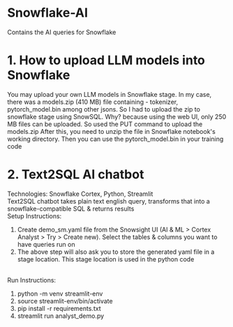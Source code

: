 # Snowflake-AI
 Contains the AI queries for Snowflake

# 1. How to upload LLM models into Snowflake
You may upload your own LLM models in Snowflake stage. In my case, there was a models.zip (410 MB) file containing - tokenizer, pytorch_model.bin among other jsons. So I had to upload the zip to snowflake stage using SnowSQL. Why? because using the web UI, only 250 MB files can be uploaded. So used the PUT command to upload the models.zip
After this, you need to unzip the file in Snowflake notebook's working directory. Then you can use the pytorch_model.bin in your training code

# 2. Text2SQL AI chatbot 
Technologies: Snowflake Cortex, Python, Streamlit <br>
Text2SQL chatbot takes plain text english query, transforms that into a snowflake-compatible SQL & returns results <br>
Setup Instructions: <br>
1. Create demo_sm.yaml file from the Snowsight UI (AI & ML > Cortex Analyst > Try > Create new). Select the tables & columns you want to have queries run on
2. The above step will also ask you to store the generated yaml file in a stage location. This stage location is used in the python code
<br><br>

Run Instructions: <br>
1. python -m venv streamlit-env
2. source streamlit-env/bin/activate
3. pip install -r requirements.txt
4. streamlit run analyst_demo.py
